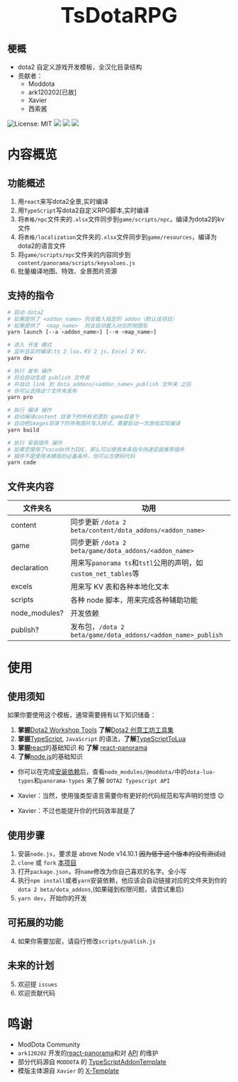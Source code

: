 # <div align='center' ><font size='70'>TsDotaRPG</font></div>

## 梗概
* dota2 自定义游戏开发模板，全汉化目录结构
* 贡献者：
  * Moddota
  * ark120202[已故]
  * Xavier
  * 西索酱

![License: MIT](https://img.shields.io/badge/License-MIT-yellow.svg)
![](https://img.shields.io/badge/模版-DOtA2-red.svg?colorA=abcdef)
![](https://img.shields.io/badge/语言-typescript-blue.svg)
![](https://img.shields.io/badge/全景-react-9cf.svg)
<!-- ![Version](https://img.shields.io/gitee/v/takegine/ts-dota-rpg.svg) -->

# 内容概览
## 功能概述
1. 用`react`来写dota2全景,实时编译
2. 用`TypeScript`写dota2自定义RPG脚本,实时编译
3. 将`表格/npc`文件夹的`.xlsx`文件同步到`game/scripts/npc`，编译为dota2的kv文件
4. 将`表格/localization`文件夹的`.xlsx`文件同步到`game/resources`，编译为dota2的语言文件
5. 将`game/scripts/npc`文件夹的内容同步到`content/panorama/scripts/keyvalues.js`
6. 批量编译地图、特效、全景图片资源

## 支持的指令
```bash
# 启动 dota2
# 如果提供了 <addon_name> 则会载入指定的 addon（默认该项目）
# 如果提供了  <map_name>  则会自动载入对应的地图名
yarn launch [--a <addon_name>] [--m <map_name>]

# 进入 开发 模式
# 监听且实时编译:ts 2 lua，KV 2 js，Excel 2 KV，
yarn dev

# 执行 发布 操作
# 将会自动生成 publish 文件夹
# 并自动 link 到 dota_addons/<addon_name>_publish 文件夹 之后
# 你可以选择这个文件夹发布
yarn pro

# 执行 编译 操作
# 自动编译content 目录下的所有资源到 game目录下
# 自动把images目录下的所有图片写入样式，需要启动一次游戏实现编译
yarn build

# 执行 安装插件 操作
# 如果您使用了vscode作为IDE，那么可以使用本条指令快速安装推荐插件
# 插件不是使用本模版的必备条件，但可以方便码代码
yarn code
```

## 文件夹内容
| 文件夹名| 功用|
|---|---|
content | 同步更新 `/dota 2 beta/content/dota_addons/<addon_name>` 
game    | 同步更新 `/dota 2 beta/game/dota_addons/<addon_name>` 
declaration | 用来写`panorama ts`和`tstl`公用的声明，如`custom_net_tables`等
excels  | 用来写 KV 表和各种本地化文本
scripts | 各种 node 脚本，用来完成各种辅助功能
node_modules?| 开发依赖
publish? | 发布包，`/dota 2 beta/game/dota_addons/<addon_name>_publish` 

# 使用
## 使用须知
如果你要使用这个模板，通常需要拥有以下知识储备：

1. <b>掌握</b>[Dota2 Workshop Tools](https://developer.valvesoftware.com/wiki/Dota_2_Workshop_Tools:zh-cn "V 社的创意工坊开发文档") <b>了解</b>[Dota2 创意工坊工具集](https://support.steampowered.com/kb_cat.php?id=109 )
2. <b>掌握</b>[TypeScript](https://www.tslang.cn/ "TypeScript的官方文档"), `JavaScript` 的语法，<b>了解</b>[TypeScriptToLua](https://github.com/TypeScriptToLua/TypeScriptToLua "ts2l的github仓库")
3. <b>掌握</b>[react](https://react.docschina.org/ "react的官方文档")的基础知识 和 <b>了解</b> [react-panorama](https://github.com/ark120202/react-panorama "react全景的github仓库") 
4. <b>了解</b>[node.js](https://nodejs.org/zh-cn/docs/ "nodejs的官方文档")的基础知识
- 你可以在完成[安装依赖](###使用步骤)后，查看`node_modules/@moddota/`中的`dota-lua-types`和`panorama-types` 来了解 `DOTA2 Typescript API`

- Xavier：当然，使用强类型语言需要你有更好的代码规范和写声明的觉悟 :wink:
- Xavier：不过也能提升你的代码效率就是了

## 使用步骤

1. 安装`node.js`，要求是 above Node v14.10.1 ~~因为低于这个版本的没有测试过~~
2. `clone` 或 `fork` [本项目](https://gitee.com/takegine/ts-dota-rpg/members#)
3. 打开`package.json`，将`name`修改为你自己喜欢的名字。全小写
4. 执行`npm install`或者`yarn`安装依赖，他应该会自动链接对应的文件夹到你的`dota 2 beta/dota_addons`,(如果碰到权限问题，请尝试重启)
5. `yarn dev`，开始你的开发

## 可拓展的功能
4. 如果你需要加密，请自行修改`scripts/publish.js`
## 未来的计划
5. 欢迎提 `issues`
6. 欢迎贡献代码

# 鸣谢

- ModDota Community
- `ark120202` 开发的[react-panorama](https://github.com/ark120202/react-panorama "react全景的github仓库")和对 [API](https://moddota.com/api/#!/vscripts/functions#CreateUnitFromTable) 的维护
- 部分代码源自 `MODDOTA` 的 [TypeScriptAddonTemplate](https://github.com/MODDOTA/TypeScriptAddonTemplate)
- 模版主体源自 `Xavier` 的 [X-Template](https://github.com/XavierCHN/x-template/)